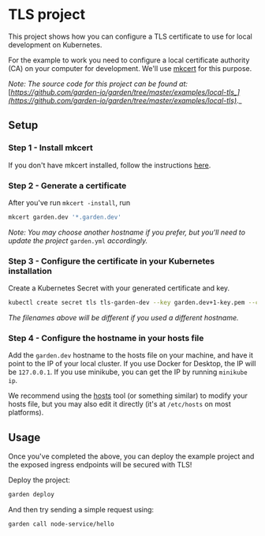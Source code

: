 # TLS project

This project shows how you can configure a TLS certificate to use for local development on Kubernetes.

For the example to work you need to configure a local certificate authority \(CA\) on your computer for development. We'll use [mkcert](https://github.com/FiloSottile/mkcert) for this purpose.

_Note: The source code for this project can be found at:_ [_https://github.com/garden-io/garden/tree/master/examples/local-tls_](https://github.com/garden-io/garden/tree/master/examples/local-tls)_._

## Setup

### Step 1 - Install mkcert

If you don't have mkcert installed, follow the instructions [here](https://github.com/FiloSottile/mkcert#installation).

### Step 2 - Generate a certificate

After you've run `mkcert -install`, run

```bash
mkcert garden.dev '*.garden.dev'
```

_Note: You may choose another hostname if you prefer, but you'll need to update the project_ `garden.yml` _accordingly._

### Step 3 - Configure the certificate in your Kubernetes installation

Create a Kubernetes Secret with your generated certificate and key.

```bash
kubectl create secret tls tls-garden-dev --key garden.dev+1-key.pem --cert garden.dev+1.pem
```

_The filenames above will be different if you used a different hostname._

### Step 4 - Configure the hostname in your hosts file

Add the `garden.dev` hostname to the hosts file on your machine, and have it point to the IP of your local cluster. If you use Docker for Desktop, the IP will be `127.0.0.1`. If you use minikube, you can get the IP by running `minikube ip`.

We recommend using the [hosts](https://github.com/alphabetum/hosts) tool \(or something similar\) to modify your hosts file, but you may also edit it directly \(it's at `/etc/hosts` on most platforms\).

## Usage

Once you've completed the above, you can deploy the example project and the exposed ingress endpoints will be secured with TLS!

Deploy the project:

```bash
garden deploy
```

And then try sending a simple request using:

```bash
garden call node-service/hello
```

